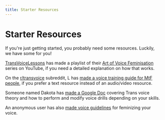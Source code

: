 ```yaml
---
title: Starter Resources
---
```

# Starter Resources

<!-- Don't mind the extra title, it's required for the page -->

If you're just getting started, you probably need some resources. Luckily, we have some for you!

<!-- space -->

[TransVoiceLessons] has made a playlist of their [Art of Voice Feminisation] series on YouTube, if you need a detailed explanation on how that works.

<!-- space -->

On the [r/transvoice] subreddit, L has [made a voice training guide for MtF people](https://reddit.com/r/transvoice/comments/d3clhe/ls_voice_training_guide_level_1_for_mtf), if you prefer a text resource instead of an audio/video resource.

<!-- space -->

Someone named Dakota has [made a Google Doc](https://docs.google.com/document/d/1j_-8dndFzKTX0xBSF15ZEJWdw958ryh0IPKq1sz8p04/edit) covering Trans voice theory and how to perform and modify voice drills depending on your skills.

<!-- space -->

An anonymous user has also [made voice guidelines](https://docs.google.com/document/d/1ZE5q1xZMp2kCaB1VE0Tt6yIg70aghALkvGmfLN9zG6c/edit) for feminizing your voice.

[TransVoiceLessons]: https://www.youtube.com/channel/UCBYlEnfAUbrYSwF0VujcmHA
[Art of Voice Feminisation]: https://www.youtube.com/watch?v=ynFqjE2AEGk&list=PLYJkVI7LLpknvBww07jnsxbz-_Lkynsry
[r/transvoice]: https://reddit.com/r/transvoice

